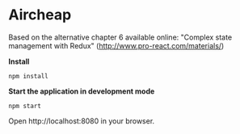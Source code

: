 Aircheap
============

Based on the alternative chapter 6 available online: "Complex state management with Redux" (http://www.pro-react.com/materials/)

**Install**
```
npm install
```

**Start the application in development mode**
```
npm start
```

Open http://localhost:8080 in your browser.
